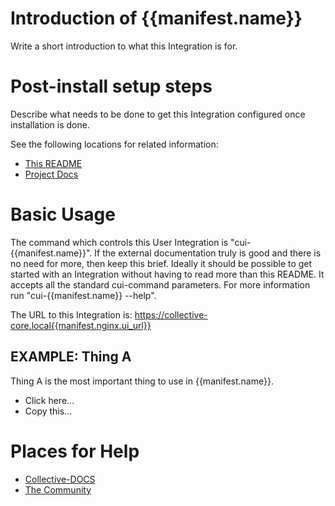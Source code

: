 # Introduction of {{manifest.name}}
Write a short introduction to what this Integration is for.

# Post-install setup steps
Describe what needs to be done to get this Integration configured once installation is done.

See the following locations for related information:
* [This README](https://github.com/oh-la-labs/core-user-integrations/tree/main/cookbook/{{manifest.name}})
* [Project Docs](https://link-to-the-docs-of-the-project-being-integrated)

# Basic Usage
The command which controls this User Integration is "cui-{{manifest.name}}". 
If the external documentation truly is good and there is no need for more, then keep this brief. Ideally it should be possible to get started with an Integration without having to read more than this README.
It accepts all the standard cui-command parameters. For more information run "cui-{{manifest.name}} --help".

The URL to this Integration is:
https://collective-core.local{{manifest.nginx.ui_url}}

## EXAMPLE: Thing A
Thing A is the most important thing to use in {{manifest.name}}.
* Click here...
* Copy this...

# Places for Help
* [Collective-DOCS](https://docs.oh-lalabs.com)
* [The Community](https://community.oh-lalabs.com)
